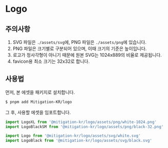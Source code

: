 # Logo

## 주의사항

1. SVG 파일은 `./assets/svg`에, PNG 파일은 `./assets/png`에 있습니다.
2. PNG 파일은 크기별로 구분되어 있으며, 이때 크기의 기준은 높이입니다.
3. 로고가 정사각형이 아니기 때문에 원본 SVG는 1024x889의 비율로 제공됩니다.
4. favicon용 최소 크기는 32x32로 합니다.

## 사용법

먼저, 본 에셋을 패키지로 설치합니다.

```sh
$ pnpm add Mitigation-KR/logo
```

그 후, 사용할 에셋을 임포트합니다.

```ts
import LogoXL from '@mitigation-kr/logo/assets/png/white-1024.png'
import LogoBlackSM from '@mitigation-kr/logo/assets/png/black-32.png'

import Logo from '@mitigation-kr/logo/assets/svg/white.svg'
import LogoBlack from '@mitigation-kr/logo/assets/svg/black.svg'
```
